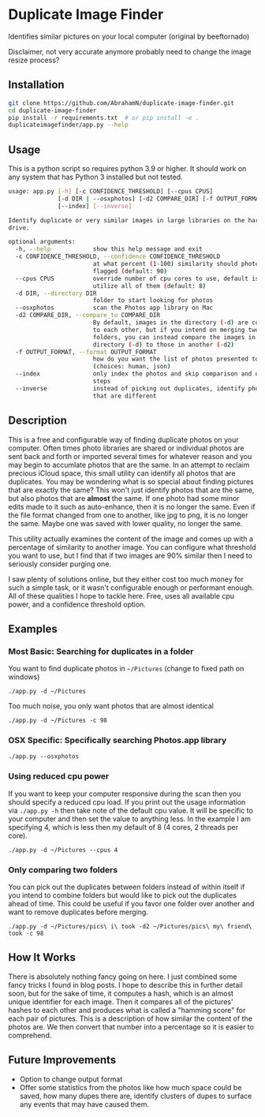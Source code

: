 # Duplicate Image Finder
Identifies similar pictures on your local computer (original by beeftornado)

Disclaimer, not very accurate anymore probably need to change the image resize process?

## Installation

```sh
git clone https://github.com/AbrahamN/duplicate-image-finder.git
cd duplicate-image-finder
pip install -r requirements.txt  # or pip install -e .
duplicateimagefinder/app.py --help
```

## Usage
This is a python script so requires python 3.9 or higher. It should work on any system that has Python 3 installed but not tested.

```sh
usage: app.py [-h] [-c CONFIDENCE_THRESHOLD] [--cpus CPUS]
              [-d DIR | --osxphotos] [-d2 COMPARE_DIR] [-f OUTPUT_FORMAT]
              [--index] [--inverse]

Identify duplicate or very similar images in large libraries on the hard
drive.

optional arguments:
  -h, --help            show this help message and exit
  -c CONFIDENCE_THRESHOLD, --confidence CONFIDENCE_THRESHOLD
                        at what percent (1-100) similarity should photos be
                        flagged (default: 90)
  --cpus CPUS           override number of cpu cores to use, default is to
                        utilize all of them (default: 8)
  -d DIR, --directory DIR
                        folder to start looking for photos
  --osxphotos           scan the Photos app library on Mac
  -d2 COMPARE_DIR, --compare_to COMPARE_DIR
                        By default, images in the directory (-d) are compared
                        to each other, but if you intend on merging two
                        folders, you can instead compare the images in one
                        directory (-d) to those in another (-d2)
  -f OUTPUT_FORMAT, --format OUTPUT_FORMAT
                        how do you want the list of photos presented to you
                        (choices: human, json)
  --index               only index the photos and skip comparison and output
                        steps
  --inverse             instead of picking out duplicates, identify photos
                        that are different
```

## Description

This is a free and configurable way of finding duplicate photos on your computer. Often times photo libraries are shared or individual photos are sent back and forth or imported several times for whatever reason and you may begin to accumlate photos that are the same. In an attempt to reclaim precious iCloud space, this small utility can identify all photos that are duplicates. You may be wondering what is so special about finding pictures that are exactly the same? This won't just identify photos that are the same, but also photos that are **almost** the same. If one photo had some minor edits made to it such as auto-enhance, then it is no longer the same. Even if the file format changed from one to another, like jpg to png, it is no longer the same. Maybe one was saved with lower quality, no longer the same.

This utility actually examines the content of the image and comes up with a percentage of similarity to another image. You can configure what threshold you want to use, but I find that if two images are 90% similar then I need to seriously consider purging one.

I saw plenty of solutions online, but they either cost too much money for such a simple task, or it wasn't configurable enough or performant enough. All of these qualities I hope to tackle here. Free, uses all available cpu power, and a confidence threshold option.

## Examples

### Most Basic: Searching for duplicates in a folder

You want to find duplicate photos in `~/Pictures` (change to fixed path on windows)

```
./app.py -d ~/Pictures
```

Too much noise, you only want photos that are almost identical

```
./app.py -d ~/Pictures -c 98
```

### OSX Specific: Specifically searching Photos.app library

```
./app.py --osxphotos
```

### Using reduced cpu power
If you want to keep your computer responsive during the scan then you should specify a reduced cpu load. If you print out the usage information via `./app.py -h` then take note of the default cpu value. It will be specific to your computer and then set the value to anything less. In the example I am specifying 4, which is less then my default of 8 (4 cores, 2 threads per core).

```
./app.py -d ~/Pictures --cpus 4
```

### Only comparing two folders
You can pick out the duplicates between folders instead of within itself if you intend to combine folders but would like to pick out the duplicates ahead of time. This could be useful if you favor one folder over another and want to remove duplicates before merging.

```
./app.py -d ~/Pictures/pics\ i\ took -d2 ~/Pictures/pics\ my\ friend\ took -c 98
```

## How It Works
There is absolutely nothing fancy going on here. I just combined some fancy tricks I found in blog posts. I hope to describe this in further detail soon, but for the sake of time, it computes a hash, which is an almost unique identifier for each image. Then it compares all of the pictures' hashes to each other and produces what is called a "hamming score" for each pair of pictures. This is a description of how similar the content of the photos are. We then convert that number into a percentage so it is easier to comprehend.

## Future Improvements
* Option to change output format
* Offer some statistics from the photos like how much space could be saved, how many dupes there are, identify clusters of dupes to surface any events that may have caused them.
